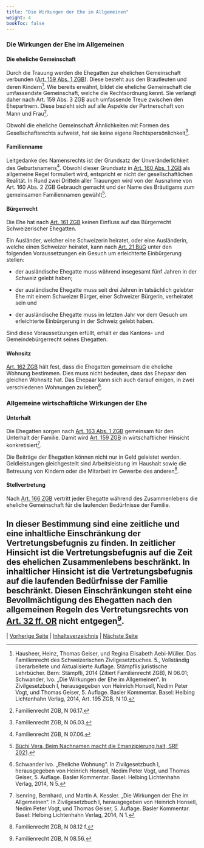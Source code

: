 ```yaml
---
title: "Die Wirkungen der Ehe im Allgemeinen"
weight: 4
bookToc: false
---
```


### Die Wirkungen der Ehe im Allgemeinen

#### Die eheliche Gemeinschaft

Durch die Trauung werden die Ehegatten zur ehelichen Gemeinschaft
verbunden ([Art. 159 Abs. 1 ZGB](https://www.fedlex.admin.ch/eli/cc/24/233_245_233/de#art_159)). Diese besteht aus den Brautleuten und
deren Kindern[^6]. Wie bereits erwähnt, bildet die eheliche Gemeinschaft
die umfassendste Gemeinschaft, welche die Rechtsordnung kennt. Sie
verlangt daher nach Art. 159 Abs. 3 ZGB auch umfassende Treue zwischen
den Ehepartnern. Diese bezieht sich auf alle Aspekte der Partnerschaft
von Mann und Frau[^7].

Obwohl die eheliche Gemeinschaft Ähnlichkeiten mit Formen des
Gesellschaftsrechts aufweist, hat sie keine eigene
Rechtspersönlichkeit[^8].

#### Familienname

Leitgedanke des Namensrechts ist der Grundsatz der Unveränderlichkeit
des Geburtsnamens[^9]. Obwohl dieser Grundsatz in [Art. 160 Abs. 1 ZGB](https://www.fedlex.admin.ch/eli/cc/24/233_245_233/de#art_160)
als allgemeine Regel formuliert wird, entspricht er nicht der
gesellschaftlichen Realität. In Rund zwei Dritteln aller Trauungen wird von
der Ausnahme von Art. 160 Abs. 2 ZGB Gebrauch gemacht und der Name des
Bräutigams zum gemeinsamen Familiennamen gewählt[^10].

#### Bürgerrecht

Die Ehe hat nach [Art. 161 ZGB](https://www.fedlex.admin.ch/eli/cc/24/233_245_233/de#art_161) keinen Einfluss auf das Bürgerrecht
Schweizerischer Ehegatten.

Ein Ausländer, welcher eine Schweizerin heiratet, oder eine
Ausländerin, welche einen Schweizer heiratet, kann nach [Art. 21 BüG](https://www.fedlex.admin.ch/eli/cc/2016/404/de#art_21)
unter den folgenden Voraussetzungen ein Gesuch um erleichterte
Einbürgerung stellen:

-   der ausländische Ehegatte muss während insegesamt fünf Jahren in der
    Schweiz gelebt haben;

-   der ausländische Ehegatte muss seit drei Jahren in tatsächlich
    gelebter Ehe mit einem Schweizer Bürger, einer Schweizer Bürgerin,
    verheiratet sein und

-   der ausländische Ehegatte muss im letzten Jahr vor dem Gesuch um
    erleichterte Einbürgerung in der Schweiz gelebt haben.

Sind diese Voraussetzungen erfüllt, erhält er das Kantons- und
Gemeindebürgerrecht seines Ehegatten.

#### Wohnsitz

[Art. 162 ZGB](https://www.fedlex.admin.ch/eli/cc/24/233_245_233/de#art_162) hält fest, dass die Ehegatten gemeinsam die eheliche
Wohnung bestimmen. Dies muss nicht bedeuten, dass das Ehepaar den
gleichen Wohnsitz hat. Das Ehepaar kann sich auch darauf einigen, in
zwei verschiedenen Wohnungen zu leben[^11].

### Allgemeine wirtschaftliche Wirkungen der Ehe

#### Unterhalt

Die Ehegatten sorgen nach [Art. 163 Abs. 1 ZGB](https://www.fedlex.admin.ch/eli/cc/24/233_245_233/de#art_163) gemeinsam für den
Unterhalt der Familie. Damit wird [Art. 159 ZGB](https://www.fedlex.admin.ch/eli/cc/24/233_245_233/de#art_159) in wirtschaftlicher
Hinsicht konkretisiert[^12].

Die Beiträge der Ehegatten können nicht nur in Geld geleistet werden.
Geldleistungen gleichgestellt sind Arbeitsleistung im Haushalt sowie die
Betreuung von Kindern oder die Mitarbeit im Gewerbe des anderen[^13].

#### Stellvertretung

Nach [Art. 166 ZGB](https://www.fedlex.admin.ch/eli/cc/24/233_245_233/de#art_166) vertritt jeder Ehegatte während des Zusammenlebens die
eheliche Gemeinschaft für die laufenden Bedürfnisse der Familie.

In dieser Bestimmung sind eine zeitliche und eine inhaltliche
Einschränkung der Vertretungsbefugnis zu finden. In zeitlicher Hinsicht
ist die Vertretungsbefugnis auf die Zeit des ehelichen Zusammenlebens
beschränkt. In inhaltlicher Hinsicht ist die Vertretungsbefugnis auf die
laufenden Bedürfnisse der Familie beschränkt. Diesen Einschränkungen
steht eine Bevollmächtigung des Ehegatten nach den allgemeinen Regeln
des Vertretungsrechts von [Art. 32
ff. OR](https://www.fedlex.admin.ch/eli/cc/27/317_321_377/de#part_1/tit_1/chap_1/lvl_G)
nicht entgegen[^14].
---

| [Vorherige Seite](trauung_im_ausland) | [Inhaltsverzeichnis](../index) | [Nächste Seite](gueterrecht/ordentlicher_gueterstand.md)

[^6]: Hausheer, Heinz, Thomas Geiser, und Regina Elisabeth Aebi-Müller.
    Das Familienrecht des Schweizerischen Zivilgesetzbuches. 5.,
    Vollständig überarbeitete und Aktualisierte Auflage. Stämpflis
    juristische Lehrbücher. Bern: Stämpfli, 2014 (Zitiert Familienrecht ZGB),
 N 06.01; Schwander, Ivo. „Die Wirkungen der Ehe im Allgemeinen“. In Zivilgesetzbuch I, herausgegeben von Heinrich Honsell, Nedim Peter Vogt, und Thomas Geiser, 5. Auflage. Basler Kommentar. Basel: Helbing Lichtenhahn Verlag, 2014, Art. 195 ZGB, N 10.

[^7]: Familienrecht ZGB, N 06.17.

[^8]: Familienrecht ZGB, N 06.03.

[^9]: Familienrecht ZGB, N 07.06.

[^10]: [Büchi Vera, Beim Nachnamen macht die Emanzipierung halt, SRF 2021](https://www.srf.ch/radio-srf-1/radio-srf-1/gleichstellung-und-namen-beim-nachnamen-macht-die-emanzipierung-halt#:~:text=Das%20Schweizer%20Namensrecht%20im%20Wandel&text=Bis%201984%20galt%20in%20der,den%20Namen%20des%20Mannes%20annimmt.).

[^11]: Schwander Ivo. „Eheliche Wohnung“. In Zivilgesetzbuch I, herausgegeben von Heinrich Honsell, Nedim Peter Vogt, und Thomas Geiser, 5. Auflage. Basler Kommentar. Basel: Helbing Lichtenhahn Verlag, 2014, N 5.

[^12]: Isenring, Bernhard, und Martin A. Kessler. „Die Wirkungen der Ehe
    im Allgemeinen“. In Zivilgesetzbuch I, herausgegeben von Heinrich
    Honsell, Nedim Peter Vogt, und Thomas Geiser, 5. Auflage. Basler
    Kommentar. Basel: Helbing Lichtenhahn Verlag, 2014,  N 1.

[^13]: Familienrecht ZGB, N 08.12 f.

[^14]: Familienrecht ZGB, N 08.56.
